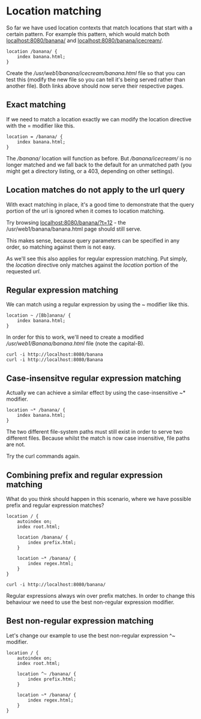 # Location matching

So far we have used location contexts that match locations that start with a certain pattern. For example this pattern, which would match both [localhost:8080/banana/](http://localhost:8080/banana/) and [localhost:8080/banana/icecream/](http://localhost:8080/banana/icecream/).

```Nginx
location /banana/ {
    index banana.html;
}
```

Create the _/usr/web1/banana/icecream/banana.html_ file so that you can test this (modify the new file so you can tell it's being served rather than another file). Both links above should now serve their respective pages.

## Exact matching

If we need to match a location exactly we can modify the location directive with the = modifier like this.

```Nginx
location = /banana/ {
    index banana.html;
}
```

The _/banana/_ location will function as before. But _/banana/icecream/_ is no longer matched and we fall back to the default for an unmatched path (you might get a directory listing, or a 403, depending on other settings).

## Location matches do not apply to the url query

With exact matching in place, it's a good time to demonstrate that the query portion of the url is ignored when it comes to location matching.

Try browsing [localhost:8080/banana/?t=12](http://localhost:8080/banana/?t=12) - the /usr/web1/banana/banana.html page should still serve.

This makes sense, because query parameters can be specified in any order, so matching against them is not easy.

As we'll see this also applies for regular expression matching. Put simply, the _location_ directive only matches against the _location_ portion of the requested _url_.

## Regular expression matching

We can match using a regular expression by using the ~ modifier like this.

```Nginx
location ~ /[Bb]anana/ {
    index banana.html;
}
```

In order for this to work, we'll need to create a modified _/usr/web1/Banana/banana.html_ file (note the capital-B).

```
curl -i http://localhost:8080/banana
curl -i http://localhost:8080/Banana
```

## Case-insensitve regular expression matching

Actually we can achieve a similar effect by using the case-insensitive ~* modifier.

```Nginx
location ~* /banana/ {
    index banana.html;
}
```

The two different file-system paths must still exist in order to serve two different files. Because whilst the match is now case insensitive, file paths are not.

Try the curl commands again.

## Combining prefix and regular expression matching

What do you think should happen in this scenario, where we have possible prefix and regular expression matches?

```Nginx
location / {
    autoindex on;
    index root.html;

    location /banana/ {
        index prefix.html;
    }
    
    location ~* /banana/ {
        index regex.html;
    }
}
```

```
curl -i http://localhost:8080/banana/
```

Regular expressions always win over prefix matches. In order to change this behaviour we need to use the best non-regular expression modifier.

## Best non-regular expression matching

Let's change our example to use the best non-regular expression ^~ modifier.

```Nginx
location / {
    autoindex on;
    index root.html;

    location ^~ /banana/ {
        index prefix.html;
    }
    
    location ~* /banana/ {
        index regex.html;
    }
}
```
